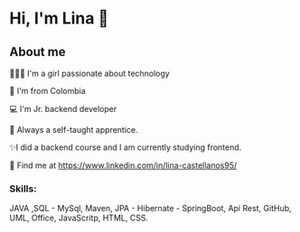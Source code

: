 # Hi, I'm Lina 👋

## About me

👩🏻‍💻 I'm a girl passionate about technology

💛 I'm from Colombia 

💻 I'm Jr. backend developer 

📝 Always a self-taught apprentice.

✨I did a backend course and I am currently studying frontend.

👑 Find me at https://www.linkedin.com/in/lina-castellanos95/

### Skills: 
JAVA ,SQL - MySql, Maven, JPA - Hibernate  - SpringBoot, Api Rest, GitHub, UML, Office, JavaScritp, HTML, CSS.
